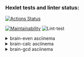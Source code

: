 ### Hexlet tests and linter status:
[![Actions Status](https://github.com/aidos42/backend-project-lvl1/workflows/hexlet-check/badge.svg)](https://github.com/aidos42/backend-project-lvl1/actions)

[![Maintainability](https://api.codeclimate.com/v1/badges/b3781cb0610440b9846f/maintainability)](https://codeclimate.com/github/aidos42/backend-project-lvl1/maintainability)
![Lint-test](https://github.com/aidos42/backend-project-lvl1/workflows/lint-test/badge.svg)

<details>
  <summary>brain-even asciinema</summary>
  
[![asciicast](https://asciinema.org/a/qUuUfeRzn2Qg7EdASvfZoqkTr.svg)](https://asciinema.org/a/qUuUfeRzn2Qg7EdASvfZoqkTr)
</details>

<details>
  <summary>brain-calc asciinema</summary>
  
[![asciicast](https://asciinema.org/a/SDcxnwsfrvjwwn2BGihl81tnF.svg)](https://asciinema.org/a/SDcxnwsfrvjwwn2BGihl81tnF)
</details>

<details>
  <summary>brain-gcd asciinema</summary>
  
[![asciicast](https://asciinema.org/a/Zf6SK9tv3zAt3m11WxKjTiusG.svg)](https://asciinema.org/a/Zf6SK9tv3zAt3m11WxKjTiusG)
</details>
